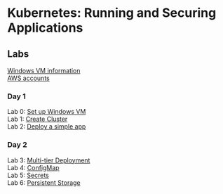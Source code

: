 # Kubernetes: Running and Securing Applications

## Labs
[Windows VM information](VM_access.md)   
[AWS accounts](https://docs.google.com/spreadsheets/d/1MeuWk5AqElOLS5zYn-GRo1AEnghbWsJso3INEcgnoAE/edit?usp=sharing)   

### Day 1 
Lab 0: [Set up Windows VM](labs/setup.md)  
Lab 1: [Create Cluster](labs/eks/index.md)   
Lab 2: [Deploy a simple app](labs/pods/index.md)   

### Day 2 
Lab 3: [Multi-tier Deployment](labs/multi-tier/index.md)  
Lab 4: [ConfigMap](labs/configmap/index.md)  
Lab 5: [Secrets](labs/secrets/index.md)  
Lab 6: [Persistent Storage](labs/secrets/index.md)  
